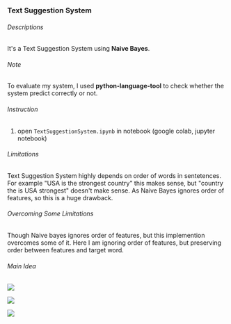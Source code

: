 ### 														Text Suggestion System



###### Descriptions

It's a Text Suggestion System using **Naive Bayes**. 

###### Note 

To evaluate my system, I used **python-language-tool** to check whether the system predict correctly or not.

###### Instruction

1. open  ```TextSuggestionSystem.ipynb``` in notebook (google colab, jupyter notebook) 

###### Limitations

Text Suggestion System highly depends on order of words in sentetences. For example "USA is the strongest country"  this makes sense, but "country the is USA strongest" doesn't make sense. As Naive Bayes ignores order of features, so this is a huge drawback.

###### Overcoming Some Limitations

Though Naive bayes ignores order of features, but this implemention overcomes some of it. Here I am ignoring order of features, but preserving order between features and target word. 

###### Main Idea

![](https://i.ibb.co/4WDBnBM/p1.jpg)

![](https://i.ibb.co/tJhBJbX/p2.jpg)

![](https://i.ibb.co/GvdRPZz/p3.jpg)

